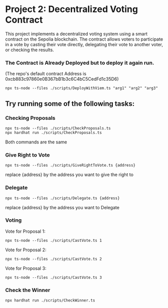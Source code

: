 # Project 2: Decentralized Voting Contract

This project implements a decentralized voting system using a smart contract on the Sepolia blockchain. The contract allows voters to participate in a vote by casting their vote directly, delegating their vote to another voter, or checking the results.

### The Contract is Already Deployed but to deploy it again run.
(The repo's default contract Address is 0xcb883c97860e0B367bB1b3c6C4bC5CedFd1c35D6)

```shell
npx ts-node --files ./scripts/DeployWithViem.ts "arg1" "arg2" "arg3"
```
## Try running some of the following tasks:

### Checking Proposals

```shell
npx ts-node --files ./scripts/CheckProposals.ts
npx hardhat run ./scripts/CheckProposals.ts
```
Both commands are the same 

### Give Right to Vote

```shell
npx ts-node --files ./scripts/GiveRightToVote.ts {address}
```
replace {address} by the address you want to give the right to

### Delegate 

```shell
npx ts-node --files ./scripts/Delegate.ts {address}
```
replace {address} by the address you want to Delegate

### Voting
Vote for Proposal 1:
```shell
npx ts-node --files ./scripts/CastVote.ts 1
```
Vote for Proposal 2:
```shell
npx ts-node --files ./scripts/CastVote.ts 2
```
Vote for Proposal 3:
```shell
npx ts-node --files ./scripts/CastVote.ts 3
```

### Check the Winner

```shell
npx hardhat run ./scripts/CheckWinner.ts
```